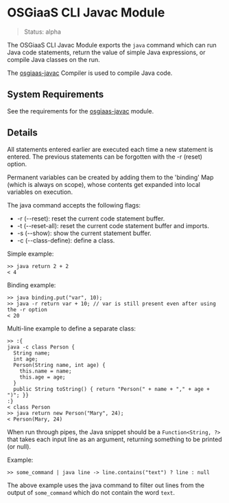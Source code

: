 # OSGiaaS CLI Javac Module

> Status: alpha

The OSGiaaS CLI Javac Module exports the `java` command which can run Java code statements, return the value of
simple Java expressions, or compile Java classes on the run.

The [osgiaas-javac](../lang/osgiaas-javac.md) Compiler is used to compile Java code.

## System Requirements

See the requirements for the [osgiaas-javac](../lang/osgiaas-javac.md) module.

## Details

All statements entered earlier are executed each time a new statement is entered.
The previous statements can be forgotten with the -r (reset) option.

Permanent variables can be created by adding them to the 'binding' Map (which is always on scope),
whose contents get expanded into local variables on execution.

The java command accepts the following flags:

  * -r (--reset): reset the current code statement buffer.
  * -t (--reset-all): reset the current code statement buffer and imports.
  * -s (--show): show the current statement buffer.
  * -c (--class-define): define a class.

Simple example:

```
>> java return 2 + 2
< 4
```

Binding example:

```
>> java binding.put("var", 10);
>> java -r return var + 10; // var is still present even after using the -r option
< 20
```

Multi-line example to define a separate class:

```
>> :{
java -c class Person {
  String name;
  int age;
  Person(String name, int age) {
    this.name = name;
    this.age = age;
  }
  public String toString() { return "Person(" + name + "," + age + ")"; }}
:}
< class Person
>> java return new Person("Mary", 24);
< Person(Mary, 24)
```

When run through pipes, the Java snippet should be a `Function<String, ?>` that takes each input line as an argument,
returning something to be printed (or null).

Example:

```
>> some_command | java line -> line.contains("text") ? line : null
```

The above example uses the java command to filter out lines from the output of `some_command` which do not
contain the word `text`.

